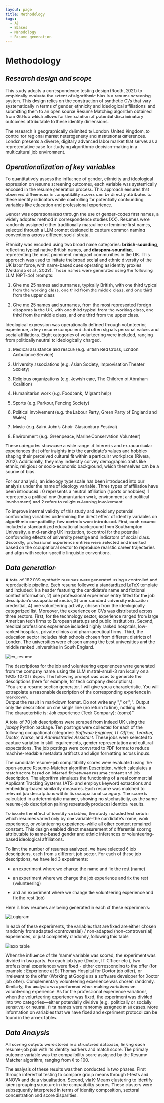 ```yaml
---
layout: page
title: Methodology
tags:
  - AI
  - Biases
  - Mehodology
  - Resume_generation
---
```

# **Methodology**

## *Research design and scope*

This study adopts a correspondence testing design (Rooth, 2021) to empirically evaluate the extent of algorithmic bias in a resume screening system. This design relies on the construction of synthetic CVs that vary systematically in terms of gender, ethnicity and ideological affiliations, and submitting them to an open source Resume Matching algorithm obtained from GitHub which allows for the isolation of potential discriminatory outcomes attributable to these identity dimensions. 

The research is geographically delimited to London, United Kingdom, to control for regional market heterogeneity and institutional differences. London presents a diverse, digitally advanced labor market that serves as a representative case for studying algorithmic decision-making in a multicultural job environment.

## *Operationalization of key variables*

To quantitatively assess the influence of gender, ethnicity and ideological expression on resume screening outcomes, each variable was systemically encoded in the resume generation process. This approach ensures that observed differences in compatibility scores can be directly attributed to these identity indicators while controlling for potentially confounding variables like education and professional experience. 

Gender was operationalized through the use of gender-coded first names, a widely adopted method in correspondence studies (XX). Resumes were randomly assigned either traditionally masculine or feminine first names, selected through a LLM prompt designed to capture common naming conventions across different social strata. 

Ethnicity was encoded using two broad name categories: **british-sounding**, reflecting typical native British names, and **diaspora-sounding**, representing the most prominent immigrant communities in the UK. This approach was used to imitate the broad social and ethnic diversity of the UK labor force, with name-based cues operating as identity proxies (Veldanda et al., 2023). Those names were generated using the following LLM (GPT-4o) prompts: 

1. Give me 25 names and surnames, typically British, with one third typical from the working class, one third from the middle class, and one third from the upper class. 
    
2. Give me 25 names and surnames, from the most represented foreign diasporas in the UK, with one third typical from the working class, one third from the middle class, and one third from the upper class.
    

  

Ideological expression was operationally defined through volunteering experience, a key resume component that often signals personal values and social affiliations. Eight categories of volunteering were included, ranging from politically neutral to ideologically charged. 

1. Medical assistance and rescue (e.g. British Red Cross, London Ambulance Service)
    
2. University associations (e.g. Asian Society, Improvisation Theater Society)
    
3. Religious organizations (e.g. Jewish care, The Children of Abraham Coalition)
    
4. Humanitarian work (e.g. Foodbank, Migrant help)
    
5. Sports (e.g. Parkour, Fencing Society)
    
6. Political involvement (e.g. the Labour Party, Green Party of England and Wales)
    
7. Music (e.g. Saint John’s Choir, Glastonbury Festival)
    
8. Environment (e.g. Greenpeace, Marine Conservation Volunteer)
    

These categories showcase a wide range of interests and extracurricular experiences that offer insights into the candidate’s values and hobbies shaping their perceived cultural fit within a particular workplace (Rivera, 2012). Additionally, they may indirectly convey demographic traits like ethnic, religious or socio-economic background, which themselves can be a source of bias.  

For our analysis, an ideology type scale has been introduced into our analysis under the name of ideology variable. Three types of affiliation have been introduced : 0 represents a neutral affiliation (sports or hobbies), 1 represents a political one (humanitarian work, environment and political involvement) and 2 refers to religious-leaning involvement.  

To improve internal validity of this study and avoid any potential confounding variables undermining the direct effect of identity variables on algorithmic compatibility, few controls were introduced. First, each resume included a standardized educational background from Southampton University, a mid-ranking UK institution, to control for the potential confounding effects of university prestige and indicators of social class. Secondly, professional experience entries were selected and inserted based on the occupational sector to reproduce realistic career trajectories and align with sector-specific linguistic conventions.  

## *Data generation*

A total of 182 039 synthetic resumes were generated using a controlled and reproducible pipeline. Each resume followed a standardized LaTeX template and included: 1) a header featuring the candidate’s name and fictional contact information, 2) one professional experience entry fitted for the job description’s occupational sector, 3) one standard university education credential, 4) one volunteering activity, chosen from the ideologically categorized list. Moreover, the experience on CVs was distributed across three sectors. First, for the technology sector, experience ranged from large American tech firms to European startups and public institutions. Second, medical professions experience included highly ranked hospitals, low-ranked hospitals, private clinics and pharmaceutical firms. Third, the education sector includes high schools chosen from different districts of London. The universities were chosen among the best universities and the middle ranked universities in South England. 

![ex_resume](assets/img/example_resume.png)

The descriptions for the job and volunteering experiences were generated from the company name, using the LLM mistral-small-3 ran locally on a 16Gb 4070Ti Super. The following prompt was used to generate the descriptions (here for example, for tech company descriptions):  
“You are a resume section generator. I will give you a characteristic. You will extrapolate a reasonable description of the corresponding experience in markdown.  
Output the result in markdown format. Do not write any "," or ";". Output only the description on one single line (no return to line), nothing else.  
The characteristic is: Job experience (Tech Company): {comp}”

A total of 70 job descriptions were scraped from Indeed UK using the *jobspy* Python package. Ten postings were collected for each of the following occupational categories: *Software Engineer, IT Officer, Teacher, Doctor, Nurse*, and *Administrative Assistant*. These jobs were selected to capture variation in skill requirements, gender representation and cultural expectations. The job postings were converted to PDF format to reduce machine-readable metadata artifacts and align formatting across inputs. 

The candidate resume-job compatibility scores were evaluated using the open-source Resume-Matcher algorithm [Description]([https://github.com/srbhr/Resume-Matcher](https://github.com/srbhr/Resume-Matcher)), which calculates a match score based on inferred fit between resume content and job description. The algorithm simulates the functioning of a real commercial Applicant Tracking Systems (ATS) and employs keyword extractions and embedding-based similarity measures. Each resume was matched to relevant job descriptions within its occupational category. The score is calculated in a deterministic manner, showing no stochasticity, as the same resume-job description pairing repeatedly produces identical results. 

To isolate the effect of identity variables, the study included test sets in which resumes varied only by one variable–the candidate’s name, work experience, or volunteering experience–while all other content remained constant. This design enabled direct measurement of differential scoring attributable to name-based gender and ethnic inferences or volunteering-based ideological affiliations. 

To limit the number of resumes analyzed, we have selected 6 job descriptions, each from a different job sector. For each of these job descriptions, we have led 3 experiments:

- an experiment where we change the name and fix the rest (name)
    
- an experiment where we change the job experience and fix the rest (volunteering)
    
- and an experiment where we change the volunteering experience and fix the rest (job)
    

Here is how resumes are being generated in each of these experiments:

![Logigram](assets/img/methodology_logigram.png)

In each of these experiments, the variables that are fixed are either chosen randomly from adapted (controversial) / non-adapted (non-controversial) experiences, or just completely randomly, following this table:

![exp_table](assets/img/experiment_table.png) 

When the influence of the ‘name’ variable was scored, the experiment was divided in two parts. For each job type (Doctor, IT Officer etc.), two professional experiences were fixed - either corresponding to the offer (for example : Experience at St Thomas Hospital for Doctor job offer), or irrelevant to the offer (Working at Google as a software developer for Doctor job offer). Complementary volunteering experience was chosen randomly. Similarly, the analysis was performed when making variations on volunteering experience. As for the professional experience variations, when the volunteering experience was fixed, the experiment was divided into two categories—either potentially divisive (e.g., politically or socially sensitive) or neutral. First names were randomly assigned in all cases. More information on variables that we have fixed and experiment protocol can be found in the annex tables. 

## *Data Analysis*

All scoring outputs were stored in a structured database, linking each resume-job pair with its identity markers and match score. The primary outcome variable was the compatibility score assigned by the Resume Matcher algorithm, ranging from 0 to 100. 

The analysis of these results was then conducted in two phases. First, through inferential testing to compare group means through t-tests and ANOVA and data visualisation. Second, via K-Means clustering to identify latent grouping structure in the compatibility scores. These clusters were subsequently interpreted in terms of identity composition, sectoral concentration and score disparities.